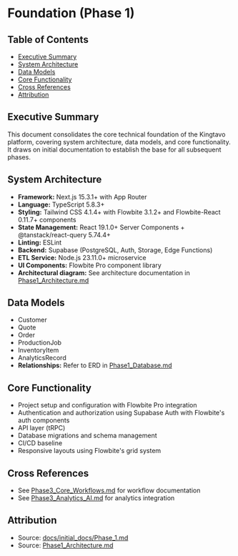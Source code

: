 # Foundation (Phase 1)

## Table of Contents
- [Executive Summary](#executive-summary)
- [System Architecture](#system-architecture)
- [Data Models](#data-models)
- [Core Functionality](#core-functionality)
- [Cross References](#cross-references)
- [Attribution](#attribution)

## Executive Summary

This document consolidates the core technical foundation of the Kingtavo platform, covering system architecture, data models, and core functionality. It draws on initial documentation to establish the base for all subsequent phases.

## System Architecture

- **Framework:** Next.js 15.3.1+ with App Router  
- **Language:** TypeScript 5.8.3+  
- **Styling:** Tailwind CSS 4.1.4+ with Flowbite 3.1.2+ and Flowbite-React 0.11.7+ components  
- **State Management:** React 19.1.0+ Server Components + @tanstack/react-query 5.74.4+
- **Linting:** ESLint  
- **Backend:** Supabase (PostgreSQL, Auth, Storage, Edge Functions)  
- **ETL Service:** Node.js 23.11.0+ microservice
- **UI Components:** Flowbite Pro component library
- **Architectural diagram:** See architecture documentation in [Phase1_Architecture.md](./Phase1_Architecture.md)

## Data Models

- Customer  
- Quote  
- Order  
- ProductionJob  
- InventoryItem  
- AnalyticsRecord  
- **Relationships:** Refer to ERD in [Phase1_Database.md](./Phase1_Database.md)

## Core Functionality

- Project setup and configuration with Flowbite Pro integration  
- Authentication and authorization using Supabase Auth with Flowbite's auth components  
- API layer (tRPC)  
- Database migrations and schema management  
- CI/CD baseline
- Responsive layouts using Flowbite's grid system

## Cross References

- See [Phase3_Core_Workflows.md](./Phase3_Core_Workflows.md) for workflow documentation  
- See [Phase3_Analytics_AI.md](./Phase3_Analytics_AI.md) for analytics integration

## Attribution

- Source: [docs/initial_docs/Phase_1.md](docs/initial_docs/Phase_1.md)  
- Source: [Phase1_Architecture.md](./Phase1_Architecture.md)